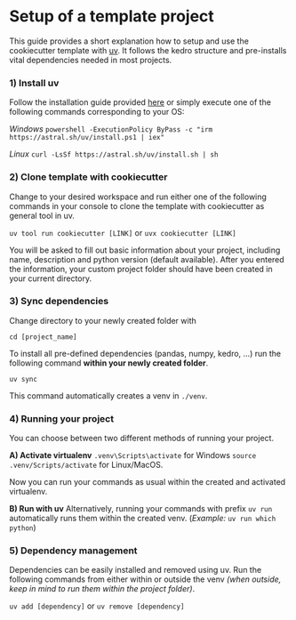 # Setup of a template project

This guide provides a short explanation how to setup and use the cookiecutter template with [uv](https://docs.astral.sh/uv/). It follows the kedro structure and pre-installs vital dependencies needed in most projects.

### 1) Install uv

Follow the installation guide provided [here](https://docs.astral.sh/uv/getting-started/installation/) or simply execute one of the following commands corresponding to your OS:

*Windows*
`powershell -ExecutionPolicy ByPass -c "irm https://astral.sh/uv/install.ps1 | iex"`

*Linux*
`curl -LsSf https://astral.sh/uv/install.sh | sh`

### 2) Clone template with cookiecutter

Change to your desired workspace and run either one of the following commands in your console to clone the template with cookiecutter as general tool in uv.

`uv tool run cookiecutter [LINK]` or `uvx cookiecutter [LINK]`

You will be asked to fill out basic information about your project, including name, description and python version (default available).
After you entered the information, your custom project folder should have been created in your current directory.

### 3) Sync dependencies

Change directory to your newly created folder with

`cd [project_name]`

To install all pre-defined dependencies (pandas, numpy, kedro, ...) run the following command **within your newly created folder**.

`uv sync`

This command automatically creates a venv in `./venv`.

### 4) Running your project

You can choose between two different methods of running your project.

**A) Activate virtualenv**
`.venv\Scripts\activate` for Windows 
`source .venv/Scripts/activate` for Linux/MacOS.

Now you can run your commands as usual within the created and activated virtualenv.

**B) Run with uv**
Alternatively, running your commands with prefix `uv run` automatically runs them within the created venv.
(*Example:* `uv run which python`)

### 5) Dependency management
Dependencies can be easily installed and removed using uv. Run the following commands from either within or outside the venv *(when outside, keep in mind to run them within the project folder)*.

`uv add [dependency]` or `uv remove [dependency]`